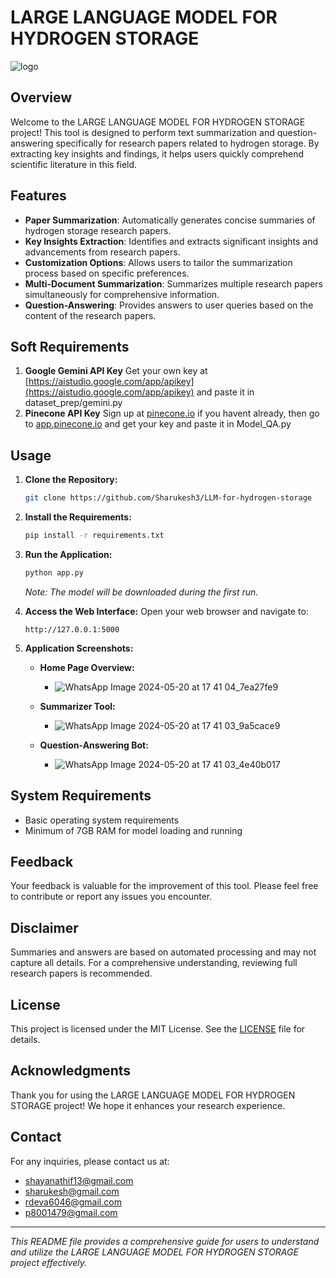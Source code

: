 # LARGE LANGUAGE MODEL FOR HYDROGEN STORAGE
![logo](https://github.com/Sharukesh3/LLM-for-hydrogen-storage/assets/161855868/5786c22b-0046-486b-82dc-a99a0149a654)


## Overview
Welcome to the LARGE LANGUAGE MODEL FOR HYDROGEN STORAGE project! This tool is designed to perform text summarization and question-answering specifically for research papers related to hydrogen storage. By extracting key insights and findings, it helps users quickly comprehend scientific literature in this field.

## Features
- **Paper Summarization**: Automatically generates concise summaries of hydrogen storage research papers.
- **Key Insights Extraction**: Identifies and extracts significant insights and advancements from research papers.
- **Customization Options**: Allows users to tailor the summarization process based on specific preferences.
- **Multi-Document Summarization**: Summarizes multiple research papers simultaneously for comprehensive information.
- **Question-Answering**: Provides answers to user queries based on the content of the research papers.

## Soft Requirements
1. **Google Gemini API Key**
    Get your own key at [https://aistudio.google.com/app/apikey](https://aistudio.google.com/app/apikey)
    and paste it in dataset_prep/gemini.py
2. **Pinecone API Key**
    Sign up at [pinecone.io](https://pinecone.io) if you havent already, then go to [app.pinecone.io](app.pinecone.io) and get your key
    and paste it in Model_QA.py

## Usage
1. **Clone the Repository:**
    ```bash
    git clone https://github.com/Sharukesh3/LLM-for-hydrogen-storage
    ```

2. **Install the Requirements:**
    ```bash
    pip install -r requirements.txt
    ```

3. **Run the Application:**
    ```bash
    python app.py
    ```
    *Note: The model will be downloaded during the first run.*

4. **Access the Web Interface:**
    Open your web browser and navigate to:
    ```
    http://127.0.0.1:5000
    ```
5. **Application Screenshots:**

    - **Home Page Overview:**
    
      - ![WhatsApp Image 2024-05-20 at 17 41 04_7ea27fe9](https://github.com/Sharukesh3/LLM-for-hydrogen-storage/assets/153832931/b3b14888-5d73-44e5-94a4-ea5b4e78ddb7)


    - **Summarizer Tool:**
    
      - ![WhatsApp Image 2024-05-20 at 17 41 03_9a5cace9](https://github.com/Sharukesh3/LLM-for-hydrogen-storage/assets/153832931/98ce4281-af8d-4c39-adc9-bee84108d312)


    - **Question-Answering Bot:**
    
      - ![WhatsApp Image 2024-05-20 at 17 41 03_4e40b017](https://github.com/Sharukesh3/LLM-for-hydrogen-storage/assets/153832931/d2f92d57-ef20-4224-a96b-05e121e059b7)


## System Requirements
- Basic operating system requirements
- Minimum of 7GB RAM for model loading and running

## Feedback
Your feedback is valuable for the improvement of this tool. Please feel free to contribute or report any issues you encounter.

## Disclaimer
Summaries and answers are based on automated processing and may not capture all details. For a comprehensive understanding, reviewing full research papers is recommended.

## License
This project is licensed under the MIT License. See the [LICENSE](LICENSE) file for details.

## Acknowledgments
Thank you for using the LARGE LANGUAGE MODEL FOR HYDROGEN STORAGE project! We hope it enhances your research experience.

## Contact
For any inquiries, please contact us at:

- [shayanathif13@gmail.com](mailto:shayanathif13@gmail.com)
- [sharukesh@gmail.com](mailto:sharukesh@gmail.com)
- [rdeva6046@gmail.com](mailto:rdeva6046@gmail.com)
- [p8001479@gmail.com](mailto:p8001479@gmail.com)

---

*This README file provides a comprehensive guide for users to understand and utilize the LARGE LANGUAGE MODEL FOR HYDROGEN STORAGE project effectively.*
